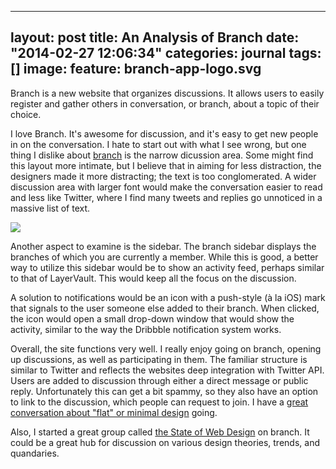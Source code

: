 
---
layout: post
title: An Analysis of Branch
date: "2014-02-27 12:06:34"
categories: journal
tags: []
image:
	feature: branch-app-logo.svg
---
Branch is a new website that organizes discussions. It allows users to easily register and gather others in conversation, or branch, about a topic of their choice.

I love Branch. It's awesome for discussion, and it's easy to get new people in on the conversation. I hate to start out with what I see wrong, but one thing I dislike about <a href="http://branch.com" target="blank">branch</a> is the narrow dicussion area. Some might find this layout more intimate, but I believe that in aiming for less distraction, the designers made it more distracting; the text is too conglomerated. A wider discussion area with larger font would make the conversation easier to read and less like Twitter, where I find many tweets and replies go unnoticed in a massive list of text.

<img src="http://f.cl.ly/items/181l3S1z3f2Y1l1u0O2I/Screen%20Shot%202013-04-02%20at%2011.33.01%20PM.png">

Another aspect to examine is the sidebar. The branch sidebar displays the branches of which you are currently a member. While this is good, a better way to utilize this sidebar would be to show an activity feed, perhaps similar to that of LayerVault. This would keep all the focus on the discussion.

A solution to notifications would be an icon with a push-style (à la iOS) mark that signals to the user someone else added to their branch. When clicked, the icon would open a small drop-down window that would show the activity, similar to the way the Dribbble notification system works. 

Overall, the site functions very well. I really enjoy going on branch, opening up discussions, as well as participating in them. The familiar structure is similar to Twitter and reflects the websites deep integration with Twitter API. Users are added to discussion through either a direct message or public reply. Unfortunately this can get a bit spammy, so they also have an option to link to the discussion, which people can request to join. I have a <a href="http://branch.com/b/how-flat" target="_blank">great conversation about "flat" or minimal design</a> going.

Also, I started a great group called <a href="http://branch.com/g/the-state-of-web-design" target="_blank">the State of Web Design</a> on branch. It could be a great hub for discussion on various design theories, trends, and quandaries.